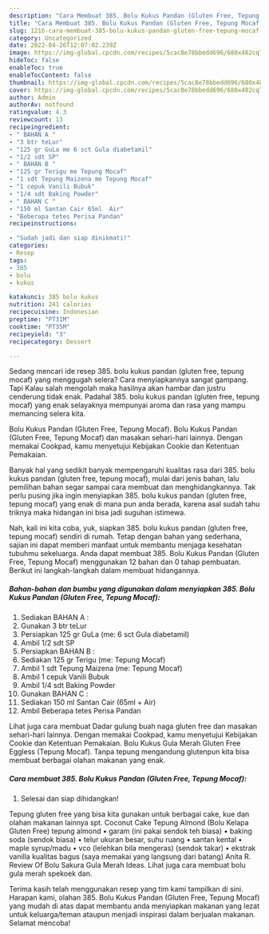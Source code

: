 ```yaml
---
description: "Cara Membuat 385. Bolu Kukus Pandan (Gluten Free, Tepung Mocaf){ yang Bisa Manjain Lidah,  Menu Buat lebaran"
title: "Cara Membuat 385. Bolu Kukus Pandan (Gluten Free, Tepung Mocaf){ yang Bisa Manjain Lidah,  Menu Buat lebaran"
slug: 1216-cara-membuat-385-bolu-kukus-pandan-gluten-free-tepung-mocaf-yang-bisa-manjain-lidah-menu-buat-lebaran
category: Uncategorized
date: 2022-04-26T12:07:02.239Z
image: https://img-global.cpcdn.com/recipes/5cac8e78bbedd696/680x482cq70/385-bolu-kukus-pandan-gluten-free-tepung-mocaf-foto-resep-utama.jpg
hideToc: false
enableToc: true
enableTocContent: false
thumbnail: https://img-global.cpcdn.com/recipes/5cac8e78bbedd696/680x482cq70/385-bolu-kukus-pandan-gluten-free-tepung-mocaf-foto-resep-utama.jpg
cover: https://img-global.cpcdn.com/recipes/5cac8e78bbedd696/680x482cq70/385-bolu-kukus-pandan-gluten-free-tepung-mocaf-foto-resep-utama.jpg
author: Admin
authorAv: notfound
ratingvalue: 4.3
reviewcount: 13
recipeingredient:
- " BAHAN A "
- "3 btr teLur"
- "125 gr GuLa me 6 sct Gula diabetamil"
- "1/2 sdt SP"
- " BAHAN B "
- "125 gr Terigu me Tepung Mocaf"
- "1 sdt Tepung Maizena me Tepung Mocaf"
- "1 cepuk Vanili Bubuk"
- "1/4 sdt Baking Powder"
- " BAHAN C "
- "150 ml Santan Cair 65ml  Air"
- "Beberapa tetes Perisa Pandan"
recipeinstructions:

- "Sudah jadi dan siap dinikmati!"
categories:
- Resep
tags:
- 385
- bolu
- kukus

katakunci: 385 bolu kukus 
nutrition: 241 calories
recipecuisine: Indonesian
preptime: "PT31M"
cooktime: "PT35M"
recipeyield: "3"
recipecategory: Dessert

---
```



Sedang mencari ide resep 385. bolu kukus pandan (gluten free, tepung mocaf) yang menggugah selera? Cara menyiapkannya sangat gampang. Tapi Kalau salah mengolah maka hasilnya akan hambar dan justru cenderung tidak enak. Padahal 385. bolu kukus pandan (gluten free, tepung mocaf) yang enak selayaknya mempunyai aroma dan rasa yang mampu memancing selera kita.


Bolu Kukus Pandan (Gluten Free, Tepung Mocaf). Bolu Kukus Pandan (Gluten Free, Tepung Mocaf) dan masakan sehari-hari lainnya. Dengan memakai Cookpad, kamu menyetujui Kebijakan Cookie dan Ketentuan Pemakaian.

Banyak hal yang sedikit banyak mempengaruhi kualitas rasa dari 385. bolu kukus pandan (gluten free, tepung mocaf), mulai dari jenis bahan, lalu pemilihan bahan segar sampai cara membuat dan menghidangkannya. Tak perlu pusing jika ingin menyiapkan 385. bolu kukus pandan (gluten free, tepung mocaf) yang enak di mana pun anda berada, karena asal sudah tahu triknya maka hidangan ini bisa jadi suguhan istimewa.


Nah, kali ini kita coba, yuk, siapkan 385. bolu kukus pandan (gluten free, tepung mocaf) sendiri di rumah. Tetap dengan bahan yang sederhana, sajian ini dapat memberi manfaat untuk membantu menjaga kesehatan tubuhmu sekeluarga. Anda dapat membuat 385. Bolu Kukus Pandan (Gluten Free, Tepung Mocaf) menggunakan 12 bahan dan 0 tahap pembuatan. Berikut ini langkah-langkah dalam membuat hidangannya.

<!--inarticleads1-->

##### Bahan-bahan dan bumbu yang digunakan dalam menyiapkan 385. Bolu Kukus Pandan (Gluten Free, Tepung Mocaf):

1. Sediakan  BAHAN A :
1. Gunakan 3 btr teLur
1. Persiapkan 125 gr GuLa (me: 6 sct Gula diabetamil)
1. Ambil 1/2 sdt SP
1. Persiapkan  BAHAN B :
1. Sediakan 125 gr Terigu (me: Tepung Mocaf)
1. Ambil 1 sdt Tepung Maizena (me: Tepung Mocaf)
1. Ambil 1 cepuk Vanili Bubuk
1. Ambil 1/4 sdt Baking Powder
1. Gunakan  BAHAN C :
1. Sediakan 150 ml Santan Cair (65ml + Air)
1. Ambil Beberapa tetes Perisa Pandan


Lihat juga cara membuat Dadar gulung buah naga gluten free dan masakan sehari-hari lainnya. Dengan memakai Cookpad, kamu menyetujui Kebijakan Cookie dan Ketentuan Pemakaian. Bolu Kukus Gula Merah Gluten Free Eggless (Tepung Mocaf). Tanpa tepung mengandung glutenpun kita bisa membuat berbagai olahan makanan yang enak. 

<!--inarticleads2-->

##### Cara membuat 385. Bolu Kukus Pandan (Gluten Free, Tepung Mocaf):


1. Selesai dan siap dihidangkan!

Tepung gluten free yang bisa kita gunakan untuk berbagai cake, kue dan olahan makanan lainnya spt. Coconut Cake Tepung Almond (Bolu Kelapa Gluten Free) tepung almond • garam (ini pakai sendok teh biasa) • baking soda (sendok biasa) • telur ukuran besar, suhu ruang • santan kental • maple syrup/madu • vco (lelehkan bila mengeras) (sendok takar) • ekstrak vanilla kualitas bagus (saya memakai yang langsung dari batang) Anita R. Review Of Bolu Sakura Gula Merah Ideas. Lihat juga cara membuat bolu gula merah spekoek dan. 

Terima kasih telah menggunakan resep yang tim kami tampilkan di sini. Harapan kami, olahan 385. Bolu Kukus Pandan (Gluten Free, Tepung Mocaf) yang mudah di atas dapat membantu anda menyiapkan makanan yang lezat untuk keluarga/teman ataupun menjadi inspirasi dalam berjualan makanan. Selamat mencoba!
